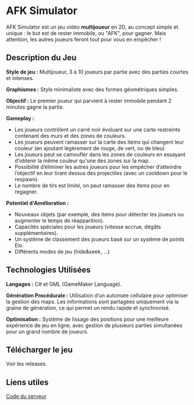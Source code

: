 # AFK Simulator

AFK Simulator est un jeu vidéo **multijoueur** en 2D, au concept simple et unique : le but est de rester immobile, ou "AFK", pour gagner. Mais attention, les autres joueurs feront tout pour vous en empêcher !

## Description du Jeu
**Style de jeu :** Multijoueur, 3 à 10 joueurs par partie avec des parties courtes et intenses.

**Graphismes :** Style minimaliste avec des formes géométriques simples.

**Objectif :** Le premier joueur qui parvient à rester immobile pendant 2 minutes gagne la partie.

**Gameplay :**
- Les joueurs contrôlent un carré noir évoluant sur une carte restreinte contenant des murs et des zones de couleurs.
- Les joueurs peuvent ramasser sur la carte des items qui changent leur couleur (en ajoutant légèrement de rouge, de vert, ou de bleu)
- Les joueurs peut se camoufler dans les zones de couleurs en essayant d'obtenir la même couleur qu'une des zones sur la map.
- Possibilité d’éliminer les autres joueurs pour les empêcher d’atteindre l’objectif en leur tirant dessus des projectiles (avec un cooldown pour le respawn).
- Le nombre de tirs est limité, on peut ramasser des items pour en regagner.

**Potentiel d'Amélioration :**
- Nouveaux objets (par exemple, des items pour détecter les joueurs ou augmenter le temps de réapparition).
- Capacités spéciales pour les joueurs (vitesse accrue, dégâts supplémentaires).
- Un système de classement des joueurs basé sur un système de points Elo.
- Différents modes de jeu (hide&seek, ...)

## Technologies Utilisées
**Langages :** C# et GML (GameMaker Language).

**Génération Procédurale :** Utilisation d’un automate cellulaire pour optimiser la gestion des maps. Les informations sont partagées uniquement via la graine de génération, ce qui permet un rendu rapide et synchronisé.

**Optimisation :** Système de lissage des positions pour une meilleure expérience de jeu en ligne, avec gestion de plusieurs parties simultanées pour un grand nombre de joueurs.

## Télécharger le jeu

Voir les releases.

## Liens utiles

[Code du serveur](https://github.com/TheBlackbird64/Serveur-AFKSimulator)
